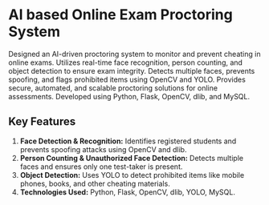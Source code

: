 # AI based Online Exam Proctoring System
Designed an AI-driven proctoring system to monitor and prevent cheating in online exams. Utilizes real-time face recognition, person counting, and object detection to ensure exam integrity. Detects multiple faces, prevents spoofing, and flags prohibited items using OpenCV and YOLO. Provides secure, automated, and scalable proctoring solutions for online assessments. Developed using Python, Flask, OpenCV, dlib, and MySQL.

## Key Features
1. **Face Detection & Recognition:** Identifies registered students and prevents spoofing attacks using OpenCV and dlib.
2. **Person Counting & Unauthorized Face Detection:** Detects multiple faces and ensures only one test-taker is present.
3. **Object Detection:** Uses YOLO to detect prohibited items like mobile phones, books, and other cheating materials.
4. **Technologies Used:** Python, Flask, OpenCV, dlib, YOLO, MySQL.


